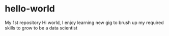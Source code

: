 # hello-world
My 1st repository
Hi world, I enjoy learning new gig to brush up my required skills to grow to be a data scientist
